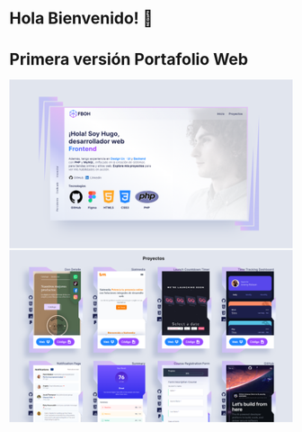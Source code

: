 # Hola Bienvenido! 👋

# Primera versión Portafolio Web

![Diseño Prevista Del Proyecto Hugo Senati](/img/product_web.png)
![Diseño Prevista Del Proyecto Hugo Senati](/img/product_web_card.png)


